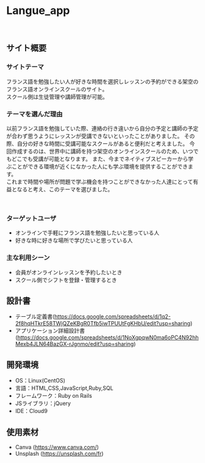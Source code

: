 # Langue_app
​
## サイト概要
### サイトテーマ
フランス語を勉強したい人が好きな時間を選択しレッスンの予約ができる架空のフランス語オンラインスクールのサイト。<br>
スクール側は生徒管理や講師管理が可能。
​
### テーマを選んだ理由
以前フランス語を勉強していた際、連絡の行き違いから自分の予定と講師の予定が合わず思うようにレッスンが受講できないといったことがありました。
その際、自分の好きな時間に受講可能なスクールがあると便利だと考えました。
今回作成するのは、世界中に講師を持つ架空のオンラインスクールのため、いつでもどこでも受講が可能となります。
また、今までネイティブスピーカーから学ぶことができる環境が近くになかった人にも学ぶ環境を提供することができます。<br>
これまで時間や場所が問題で学ぶ機会を持つことができなかった人達にとって有益となると考え、このテーマを選びました。

​
### ターゲットユーザ
* オンラインで手軽にフランス語を勉強したいと思っている人
* 好きな時に好きな場所で学びたいと思っている人
​

### 主な利用シーン
* 会員がオンラインレッスンを予約したいとき
* スクール側でシフトを登録・管理するとき
​

## 設計書
- テーブル定義書(https://docs.google.com/spreadsheets/d/1q2-2f8hqHTkrE58TWjQZeKBgR0Tfb5iwTPUUtFgKHbU/edit?usp=sharing)
- アプリケーション詳細設計書(https://docs.google.com/spreadsheets/d/1NoXgpqwN0ma6oPC4N92hhMexb4JLN64BazGX-rJgnmo/edit?usp=sharing)
​

## 開発環境
- OS：Linux(CentOS)
- 言語：HTML,CSS,JavaScript,Ruby,SQL
- フレームワーク：Ruby on Rails
- JSライブラリ：jQuery
- IDE：Cloud9
​

## 使用素材
- Canva (https://www.canva.com/)
- Unsplash (https://unsplash.com/fr)